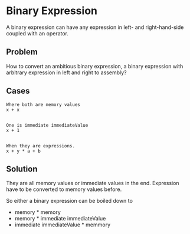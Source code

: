 # Binary Expression

A binary expression can have any expression in left- and right-hand-side coupled with an operator.

## Problem
How to convert an ambitious binary expression, a binary expression with arbitrary expression in left and right
to assembly?

## Cases


```
Where both are memory values
x + x


One is immediate immediateValue
x + 1


When they are expressions.
x + y * a + b
```


## Solution

They are all memory values or immediate values in the end. Expression have to be 
converted to memory values before.

So either a binary expression can be boiled down to 
* memory * memory
* memory * immediate immediateValue
* immediate immediateValue * memmory


